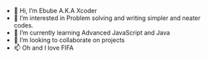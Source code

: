 - 👋 Hi, I’m Ebube A.K.A Xcoder
- 👀 I’m interested in Problem solving and writing simpler and neater codes.
- 🌱 I’m currently learning Advanced JavaScript and Java
- 💞️ I’m looking to collaborate on projects 
- 📫 Oh and I love FIFA


